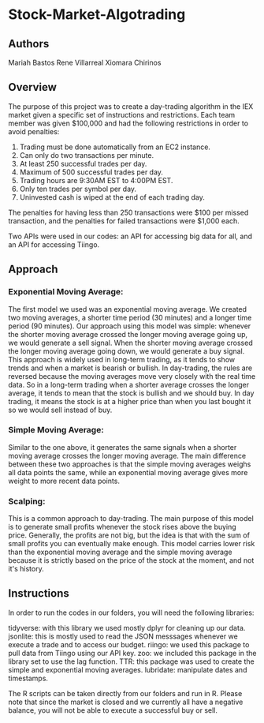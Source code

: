 # Stock-Market-Algotrading

## Authors

Mariah Bastos 
Rene Villarreal 
Xiomara Chirinos 

## Overview

The purpose of this project was to create a day-trading algorithm in the IEX market given a specific set of instructions and restrictions. Each team member was given $100,000 and had the following restrictions in order to avoid penalties: 

1.	Trading must be done automatically from an EC2 instance. 
2.	Can only do two transactions per minute. 
3.	At least 250 successful trades per day. 
4.	Maximum of 500 successful trades per day. 
5.	Trading hours are 9:30AM EST to 4:00PM EST. 
6.	Only ten trades per symbol per day. 
7.	Uninvested cash is wiped at the end of each trading day. 

The penalties for having less than 250 transactions were $100 per missed transaction, and the penalties for failed transactions were $1,000 each. 


Two APIs were used in our codes: an API for accessing big data for all, and an API for accessing Tiingo.

## Approach

### Exponential Moving Average: 
The first model we used was an exponential moving average. We created two moving averages, a shorter time period (30 minutes) and a longer time period (90 minutes). Our approach using this model was simple: whenever the shorter moving average crossed the longer moving average going up, we would generate a sell signal. When the shorter moving average crossed the longer moving average going down, we would generate a buy signal. This approach is widely used in long-term trading, as it tends to show trends and when a market is bearish or bullish. In day-trading, the rules are reversed because the moving averages move very closely with the real time data. So in a long-term trading when a shorter average crosses the longer average, it tends to mean that the stock is bullish and we should buy. In day trading, it means the stock is at a higher price than when you last bought it so we would sell instead of buy. 

### Simple Moving Average: 
Similar to the one above, it generates the same signals when a shorter moving average crosses the longer moving average. The main difference between these two approaches is that the simple moving averages weighs all data points the same, while an exponential moving average gives more weight to more recent data points. 

### Scalping: 
This is a common approach to day-trading. The main purpose of this model is to generate small profits whenever the stock rises above the buying price. Generally, the profits are not big, but the idea is that with the sum of small profits you can eventually make enough. This model carries lower risk than the exponential moving average and the simple moving average because it is strictly based on the price of the stock at the moment, and not it's history. 

## Instructions
In order to run the codes in our folders, you will need the following libraries: 

tidyverse: with this library we used mostly dplyr for cleaning up our data. 
jsonlite: this is mostly used to read the JSON messsages whenever we execute a trade and to access our budget. 
riingo: we used this package to pull data from Tiingo using our API key. 
zoo: we included this package in the library set to use the lag function. 
TTR: this package was used to create the simple and exponential moving averages. 
lubridate: manipulate dates and timestamps. 

The R scripts can be taken directly from our folders and run in R. Please note that since the market is closed and we currently all have a negative balance, you will not be able to execute a successful buy or sell.

